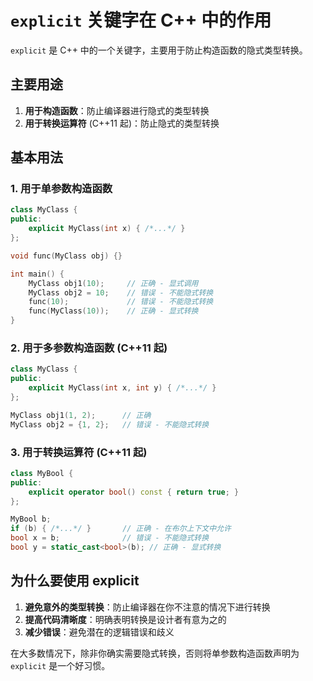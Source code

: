 # `explicit` 关键字在 C++ 中的作用

`explicit` 是 C++ 中的一个关键字，主要用于防止构造函数的隐式类型转换。

## 主要用途

1. **用于构造函数**：防止编译器进行隐式的类型转换
2. **用于转换运算符** (C++11 起)：防止隐式的类型转换

## 基本用法

### 1. 用于单参数构造函数

```cpp
class MyClass {
public:
    explicit MyClass(int x) { /*...*/ }
};

void func(MyClass obj) {}

int main() {
    MyClass obj1(10);     // 正确 - 显式调用
    MyClass obj2 = 10;    // 错误 - 不能隐式转换
    func(10);             // 错误 - 不能隐式转换
    func(MyClass(10));    // 正确 - 显式转换
}
```

### 2. 用于多参数构造函数 (C++11 起)

```cpp
class MyClass {
public:
    explicit MyClass(int x, int y) { /*...*/ }
};

MyClass obj1(1, 2);      // 正确
MyClass obj2 = {1, 2};   // 错误 - 不能隐式转换
```

### 3. 用于转换运算符 (C++11 起)

```cpp
class MyBool {
public:
    explicit operator bool() const { return true; }
};

MyBool b;
if (b) { /*...*/ }       // 正确 - 在布尔上下文中允许
bool x = b;              // 错误 - 不能隐式转换
bool y = static_cast<bool>(b); // 正确 - 显式转换
```

## 为什么要使用 explicit

1. **避免意外的类型转换**：防止编译器在你不注意的情况下进行转换
2. **提高代码清晰度**：明确表明转换是设计者有意为之的
3. **减少错误**：避免潜在的逻辑错误和歧义

在大多数情况下，除非你确实需要隐式转换，否则将单参数构造函数声明为 `explicit` 是一个好习惯。

